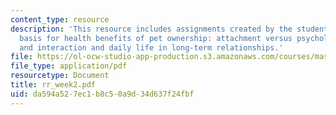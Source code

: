 ```yaml
---
content_type: resource
description: 'This resource includes assignments created by the students on  a theoretical
  basis for health benefits of pet ownership: attachment versus psychological support,
  and interaction and daily life in long-term relationships.'
file: https://ol-ocw-studio-app-production.s3.amazonaws.com/courses/mas-965-relational-machines-spring-2005/da594a527ec1b8c50a9d34d637f24fbf_rr_week2.pdf
file_type: application/pdf
resourcetype: Document
title: rr_week2.pdf
uid: da594a52-7ec1-b8c5-0a9d-34d637f24fbf
---
```

